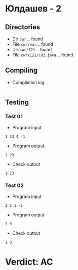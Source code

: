 # Юлдашев - 2
## Directories
- Dir `cwr`... found
- File `cwr/var`... found
- Dir `cwr/121`... found
- File `cwr/121/CR2.java`... found
## Compiling
- Compilation log
```

```
## Testing
### Test 01
- Program input
```
1 23 4 -1

```
- Program output
```
1 23
```
- Check output
```
1 23

```
### Test 02
- Program input
```
3 2 1 -1

```
- Program output
```
1 0
```
- Check output
```
1 0

```
# Verdict: AC
